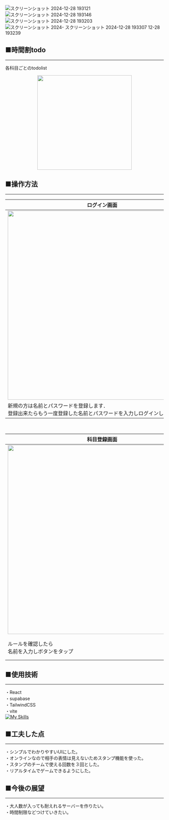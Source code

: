 ![スクリーンショット 2024-12-28 193121](https://github.com/user-attachments/assets/de0ca3b8-3ad5-4c8d-849c-1e09c7a2f23c)
![スクリーンショット 2024-12-28 193146](https://github.com/user-attachments/assets/d3467e98-6636-4964-87cf-0f2c2c21090e)
![スクリーンショット 2024-12-28 193203](https://github.com/user-attachments/assets/faeb57e3-8ec9-4f26-bcc8-f66a32d5cc9a)
![スクリーンショット 2024-
![スクリーンショット 2024-12-28 193307](https://github.com/user-attachments/assets/5b88759f-0b03-4775-ba43-30522b910cd9)
12-28 193239](https://github.com/user-attachments/assets/55386477-6adb-4e96-8679-68ccb90f9480)


## ■時間割todo
***
各科目ごとのtodolist
<p align="center">

<img src="https://github.com/user-attachments/assets/60599e10-56d2-4b44-9784-0be20669d473" width=300>
   
## ■操作方法
***
| ログイン画面| 時間割画面|
| --- | --- | 
| <image src="https://github.com/user-attachments/assets/de0ca3b8-3ad5-4c8d-849c-1e09c7a2f23c" width=600>|<image src="https://github.com/user-attachments/assets/5b88759f-0b03-4775-ba43-30522b910cd9" width=600>|
| 新規の方は名前とパスワードを登録します．<br>登録出来たらもう一度登録した名前とパスワードを入力しログインします． |各時間のマスをタップすると科目登録画面，＋ボタンを押すとその科目のtodolistが開きます．  |
<br>

| 科目登録画面| todo画面|
| --- | --- | 
| <image src="https://github.com/user-attachments/assets/faeb57e3-8ec9-4f26-bcc8-f66a32d5cc9a" width=600>|<image src="https://github.com/user-attachments/assets/bbe07bb9-d106-41c7-92b5-d1c473bc8925" width=600>|
| ルールを確認したら<br>名前を入力しボタンをタップ |４人部屋に入るまで待っています。<br>あと何人はいればスタートするか<br>表示しています。  |<br><br>

## ■使用技術
***
・React<br>
・supabase<br>
・TailwindCSS<br>
・vite<br>
[![My Skills](https://skillicons.dev/icons?i=react,supabase,tailwindcss,vite)](https://skillicons.dev)



## ■工夫した点
***
・シンプルでわかりやすいUIにした。<br>
・オンラインなので相手の表情は見えないためスタンプ機能を使った。<br>
・スタンプのチームで使える回数を３回とした。<br>
・リアルタイムでゲームできるようにした。

## ■今後の展望
***
・大人数が入っても耐えれるサーバーを作りたい。<br>
・時間制限などつけていきたい。
